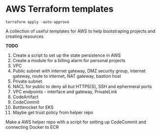 # AWS Terraform templates

`terraform apply -auto-approve`

A collection of useful templates for AWS to help bootstraping projects and creating resources

**TODO**
1. Create a script to set up the state persistence in AWS
2. Create a module for a billing alarm for personal projects
3. VPC
4. Public subnet with internet gateway, DMZ security group, internet gateway, route to internet, NAT gateway, bastion host
5. Private subnet
6. NACL for public to deny all but HTTPS(S), SSH and ephermeral ports
7. VPC endpoints - interface and gateway, PrivateLink
8. CodeArtifact
9. CodeCommit
10. Bottlerocket for EKS
11. Maybe get trust policy from helper repo

Make a AWS helper repo with a script for setting up CodeCommit and connecting Docker to ECR
